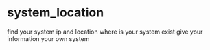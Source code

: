 # system_location
find your system ip and location where is your system exist give your information your own system 
